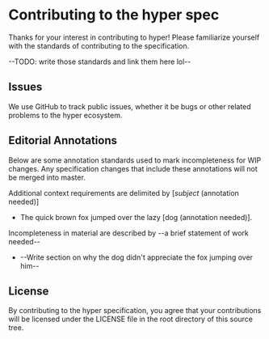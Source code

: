 # Contributing to the hyper spec

Thanks for your interest in contributing to hyper! Please familiarize yourself with the standards of contributing to the specification.

--TODO: write those standards and link them here lol--

## Issues

We use GitHub to track public issues, whether it be bugs or other related problems to the hyper ecosystem.

## Editorial Annotations

Below are some annotation standards used to mark incompleteness for WIP changes. Any specification changes that include these annotations will not be merged into master.

Additional context requirements are delimited by [*subject* (annotation needed)]

- The quick brown fox jumped over the lazy [dog (annotation needed)].

Incompleteness in material are described by --a brief statement of work needed--

- --Write section on why the dog didn't appreciate the fox jumping over him--

## License

By contributing to the hyper specification, you agree that your contributions will be licensed under the LICENSE file in the root directory of this source tree.
